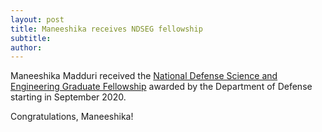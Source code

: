 ```yaml
---
layout: post
title: Maneeshika receives NDSEG fellowship
subtitle: 
author: 
---
```

Maneeshika Madduri received the [National Defense Science and Engineering Graduate Fellowship](https://ndseg.sysplus.com/) awarded by the Department of Defense starting in September 2020. 

Congratulations, Maneeshika!
